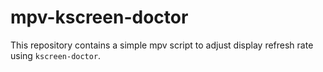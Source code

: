 # mpv-kscreen-doctor

This repository contains a simple mpv script to adjust display refresh rate using `kscreen-doctor`.
